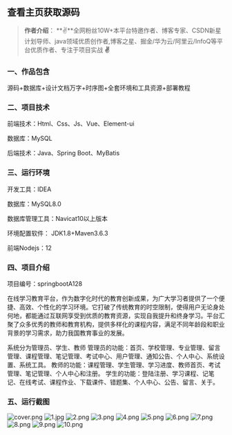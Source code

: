 
 
## 查看主页获取源码

> **作者介绍**： **✌**全网粉丝10W+本平台特邀作者、博客专家、CSDN新星计划导师、java领域优质创作者,博客之星、掘金/华为云/阿里云/InfoQ等平台优质作者、专注于项目实战 **✌**

  

### 一、作品包含

源码+数据库+设计文档万字+时序图+全套环境和工具资源+部署教程

### 二、项目技术

前端技术：Html、Css、Js、Vue、Element-ui

数据库：MySQL

后端技术：Java、Spring Boot、MyBatis

  

### 三、运行环境

开发工具：IDEA

数据库：MySQL8.0

数据库管理工具：Navicat10以上版本

环境配置软件： JDK1.8+Maven3.6.3

前端Nodejs：12


### 四、项目介绍
项目编号：springbootA128

在线学习教育平台，作为数字化时代的教育创新成果，为广大学习者提供了一个便捷、高效、个性化的学习环境。它打破了传统教育的时空限制，使得用户无论身处何地，都能通过互联网享受到优质的教育资源，实现自我提升和终身学习。平台汇聚了众多优秀的教师和教育机构，提供多样化的课程内容，满足不同年龄段和职业背景的学习需求，助力我国教育事业的发展。

系统分为管理员、学生、教师
管理员的功能：首页、学校管理、专业管理、留言管理、课程管理、笔记管理、考试中心、用户管理、通知公告、个人中心、系统设置、系统工具。
教师的功能：课程管理、学生管理、学习进度、教师首页、考试管理、笔记管理、个人中心和注册。
学生的功能：登陆注册、学习课程、记笔记、在线考试、课程作业、下载课件、错题集、个人中心、公告、留言、关于。

### 五、运行截图

![cover.png](./cover.png)
![1.jpg](./1.jpg)
![2.png](./2.png)
![3.png](./3.png)
![4.png](./4.png)
![5.png](./5.png)
![6.png](./6.png)
![7.png](./7.png)
![8.png](./8.png)
![9.png](./9.png)
![10.png](./10.png)




  
